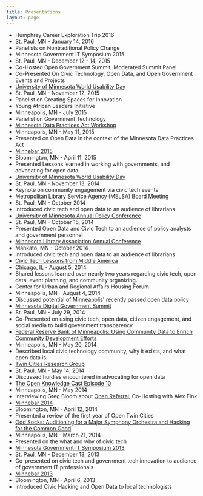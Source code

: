 ```yaml
---
title: Presentations
layout: page
---
```


 * Humphrey Career Exploration Trip 2016
  * St. Paul, MN - January 14, 2016
  * Panelists on Nontraditional Policy Change
 * Minnesota Government IT Symposium 2015
  * St. Paul, MN - December 12 - 14, 2015
  * Co-Hosted Open Government Summit; Moderated Summit Panel
  * Co-Presented On Civic Technology, Open Data, and Open Government Events and Projects
 * [University of Minnesota World Usability Day](https://it.umn.edu/sites/it.umn.edu/files/world_usability_day_agenda_3.pdf)
  * St. Paul, MN - November 12, 2015
  * Panelist on Creating Spaces for Innovation
 * Young African Leaders Initiative
  * Minneapolis, MN - July 2015
  * Panelist on Government Technology
 * [Minnesota Data Practices Act Workshop](http://www.eventbrite.com/e/minnesota-dpa-workshop-tickets-16682535914)
  * Minneapolis, MN - May 11, 2015
  * Presented on Open Data in the context of the Minnesota Data Practices Act
 * [Minnebar 2015](http://wiki.minnestar.org/wiki/Collaborating_with_Government_%28or_anybody,_really%29)
  * Bloomington, MN - April 11, 2015
  * Presented Lessons learned in working with governments, and advocating for open data
 * [University of Minnesota World Usability Day](http://it.umn.edu/sites/it.umn.edu/files/World%20Usability%20Day%202014%20Flier.pdf)
  * St. Paul, MN - November 13, 2014
  * Keynote on community engagement via civic tech events
 * Metropolitan Library Service Agency (MELSA) Board Meeting
  * St. Paul, MN - October 2014
  * Introduced civic tech and open data to an audience of librarians
 * [University of Minnesota Annual Policy Conference](http://www.cura.umn.edu/events/2014-10-15/30th-annual-minnesota-policy-conference)
  * St. Paul, MN - October 15, 2014
  * Presented Open Data and Civic Tech to an audience of policy analysts and government personnel
 * [Minnesota Library Association Annual Conference](http://www.mnlibraryassociation.org/events/event_details.asp?id=425850)
  * Mankato, MN - October 2014
  * Introduced civic tech and open data to an audience of librarians
 * [Civic Tech Lessons from Middle America](http://blog.e-democracy.org/posts/2447)
  * Chicago, IL - August 5, 2014
  * Shared lessons learned over nearly two years regarding civic tech, open data, event planning, and community organizing.
 * Center for Urban and Regional Affairs Housing Forum
  * Minneapolis, MN - August 4, 2014
  * Discussed potential of Minneapolis' recently passed open data policy
 * [Minnesota Digital Government Summit](http://www.govtech.com/events/Minnesota-Digital-Government-Summit-2014.html)
  * St. Paul, MN - July 29, 2014
  * Co-Presented on using civic tech, open data, citizen engagement, and social media to build government transparency
 * [Federal Reserve Bank of Minneapolis: Using Community Data to Enrich Community Development Efforts](https://www.eventbrite.com/e/using-community-data-to-enrich-community-development-efforts-tickets-11287466115) 
  * Minneapolis, MN - May 20, 2014
  * Described local civic technology community, why it exists, and what open data is.
 * [Twin Cities Research Group](http://www.eventbrite.com/e/tcrg-event-open-data-and-open-government-registration-10942833309)
  * St. Paul, MN - May 14, 2014
  * Discussed hurdles encountered in advocating for open data
 * [The Open Knowledge Cast Episode 10](http://okcast.org/2014/05/episode-10-open-referrals-with-greg-bloom/) 
  * Minneapolis, MN - May 2014
  * Interviewing Greg Bloom about [Open Referral](https://openreferral.org/), Co-Hosting with Alex Fink
 * [Minnebar 2014](http://wiki.minnestar.org/wiki/Civic_Tech_and_Open_Government_Year_1_-_Open_Twin_Cities_Showcase)
  * Bloomington, MN - April 12, 2014
  * Presented a review of the first year of Open Twin Cities
 * [Odd Socks: Auditioning for a Major Symphony Orchestra and Hacking for the Common Good](http://thegymtc.com/2014/03/21/march-21-2014-auditioning-for-a-major-symphony-orchestra-and-hacking-for-the-common-good/)
  * Minneapolis, MN - March 21, 2014
  * Presented on the what and why of civic tech 
 * [Minnesota Government IT Symposium 2013](https://prezi.com/vxdclrwxigjs/the-future-of-grassroots-innovation/)
  * St. Paul, MN - December 13, 2013
  * Co-presented on civic tech and government tech innovation to audience of government IT professionals 
 * [Minnebar 2013](http://wiki.minnestar.org/wiki/Civic_Hacking_and_Open_Data:_Its_time_to_upgrade_the_Cities)
  * Bloomington, MN - April 6, 2013
  * Introduced Civic Hacking and Open Data to local technologists
